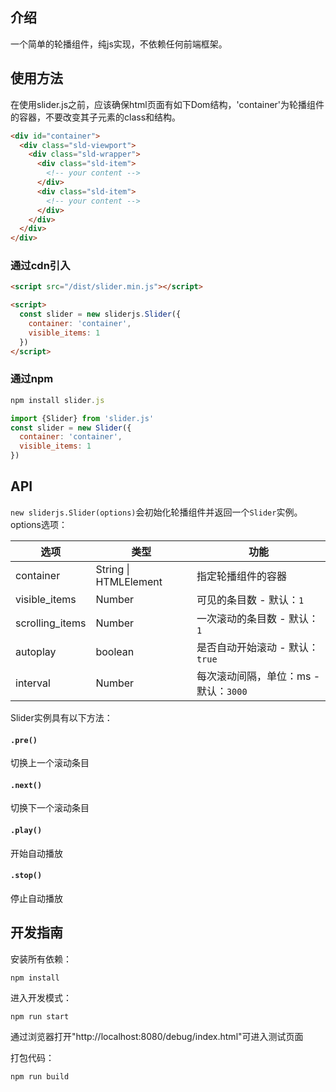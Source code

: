## 介绍
  一个简单的轮播组件，纯js实现，不依赖任何前端框架。
## 使用方法
在使用slider.js之前，应该确保html页面有如下Dom结构，'container'为轮播组件的容器，不要改变其子元素的class和结构。
```html
<div id="container">
  <div class="sld-viewport">
    <div class="sld-wrapper">
      <div class="sld-item">
        <!-- your content -->
      </div>
      <div class="sld-item">
        <!-- your content -->
      </div>
    </div>
  </div>
</div>
```

### 通过cdn引入

```html
<script src="/dist/slider.min.js"></script>
```

```html
<script>
  const slider = new sliderjs.Slider({
    container: 'container',
    visible_items: 1
  })
</script>
```

### 通过npm

```js
npm install slider.js
```

```js
import {Slider} from 'slider.js'
const slider = new Slider({
  container: 'container',
  visible_items: 1
})
```

## API
`new sliderjs.Slider(options)`会初始化轮播组件并返回一个`Slider`实例。options选项：

选项 | 类型 | 功能
--- | --- | ---
container | String \| HTMLElement | 指定轮播组件的容器
visible_items | Number | 可见的条目数 - 默认：`1`
scrolling_items | Number | 一次滚动的条目数 - 默认： `1`
autoplay | boolean | 是否自动开始滚动 - 默认： `true`
interval | Number | 每次滚动间隔，单位：ms - 默认：`3000`

Slider实例具有以下方法：
#### `.pre()`
切换上一个滚动条目

#### `.next()`
切换下一个滚动条目

#### `.play()`
开始自动播放

#### `.stop()`
停止自动播放

## 开发指南
安装所有依赖：
```
npm install
```
进入开发模式：
```
npm run start
```
通过浏览器打开"http://localhost:8080/debug/index.html"可进入测试页面

打包代码：
```
npm run build
```